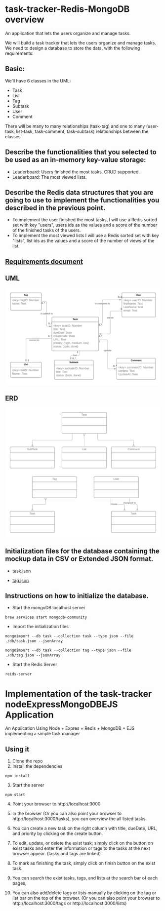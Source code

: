 # task-tracker-Redis-MongoDB overview

An application that lets the users organize and manage tasks.

We will build a task tracker that lets the users organize and manage tasks. We need to design a database to store the data, with the following requirements:

## Basic:

We’ll have 6 classes in the UML:

- Task
- List
- Tag
- Subtask
- User
- Comment

There will be many to many relationships (task-tag) and one to many (user- task, list-task, task-comment, task-subtask) relationships between the classes.

## Describe the functionalities that you selected to be used as an in-memory key-value storage:

- Leaderboard: Users finished the most tasks. CRUD supported.
- Leaderboard: The most viewed lists.

## Describe the Redis data structures that you are going to use to implement the functionalities you described in the previous point.

- To implement the user finished the most tasks, I will use a Redis sorted set with key "users", users ids as the values and a score of the number of the finished tasks of the users.
- To implement the most viewed lists I will use a Redis sorted set with key "lists", list ids as the values and a score of the number of views of the list.

## [Requirements document](https://github.com/ldgze/task-tracker/blob/main/A.%20Requirements%20Document.pdf)

## UML

![image](https://github.com/ldgze/task-tracker-MongoDB/blob/main/B.%20UML.png)

## ERD

![image](https://github.com/ldgze/task-tracker-MongoDB/blob/main/C.%20ERD.png)

## Initialization files for the database containing the mockup data in CSV or Extended JSON format.

- [task.json](https://github.com/ldgze/task-tracker-MongoDB/blob/main/db/task.json)

- [tag.json](https://github.com/ldgze/task-tracker-MongoDB/blob/main/db/tag.json)

## Instructions on how to initialize the database.

- Start the mongoDB localhost server

```
brew services start mongodb-community
```

- Import the initialization files

```
mongoimport --db task --collection task --type json --file ./db/task.json --jsonArray
```

```
mongoimport --db task --collection tag --type json --file ./db/tag.json --jsonArray
```

- Start the Redis Server

```
reids-server
```

# Implementation of the task-tracker nodeExpressMongoDBEJS Application

An Application Using Node + Expres + Redis + MongoDB + EJS implementing a simple task manager

## Using it

1. Clone the repo
2. Install the dependencies

```
npm install
```

3. Start the server

```
npm start
```

4. Point your browser to http://localhost:3000

5. In the browser (Or you can also point your browser to http://localhost:3000/tasks), you can overview the all listed tasks.

6. You can create a new task on the right column with title, dueDate, URL, and priority by clicking on the create button.

7. To edit, update, or delete the exist task; simply click on the button on exist tasks and enter the information or tags to the tasks at the next browser appear. (tasks and tags are linked)

8. To mark as finishing the task, simply click on finish button on the exist task.

9. You can search the exist tasks, tags, and lists at the search bar of each pages,

10. You can also add/delete tags or lists manually by clicking on the tag or list bar on the top of the browser. (Or you can also point your browser to http://localhost:3000/tags or http://localhost:3000/lists)
